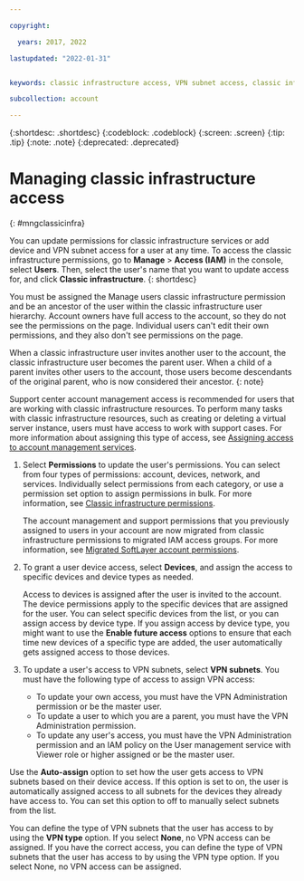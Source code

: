 ```yaml
---

copyright:

  years: 2017, 2022

lastupdated: "2022-01-31"


keywords: classic infrastructure access, VPN subnet access, classic infrastructure permissions, device access

subcollection: account

---
```


{:shortdesc: .shortdesc}
{:codeblock: .codeblock}
{:screen: .screen}
{:tip: .tip}
{:note: .note}
{:deprecated: .deprecated}

# Managing classic infrastructure access
{: #mngclassicinfra}

You can update permissions for classic infrastructure services or add device and VPN subnet access for a user at any time. To access the classic infrastructure permissions, go to **Manage** &gt; **Access (IAM)** in the console, select **Users**. Then, select the user's name that you want to update access for, and click **Classic infrastructure**.
{: shortdesc}

You must be assigned the Manage users classic infrastructure permission and be an ancestor of the user within the classic infrastructure user hierarchy. Account owners have full access to the account, so they do not see the permissions on the page. Individual users can't edit their own permissions, and they also don't see permissions on the page.

When a classic infrastructure user invites another user to the account, the classic infrastructure user becomes the parent user. When a child of a parent invites other users to the account, those users become descendants of the original parent, who is now considered their ancestor.
{: note}

Support center account management access is recommended for users that are working with classic infrastructure resources. To perform many tasks with classic infrastructure resources, such as creating or deleting a virtual server instance, users must have access to work with support cases. For more information about assigning this type of access, see [Assigning access to account management services](/docs/account?topic=account-account-services).

1. Select **Permissions** to update the user's permissions. You can select from four types of permissions: account, devices, network, and services. Individually select permissions from each category, or use a permission set option to assign permissions in bulk. For more information, see [Classic infrastructure permissions](https://cloud.ibm.com/docs/account?topic=account-mngclassicinfra#how-classic-infra-permissions-work).

   The account management and support permissions that you previously assigned to users in your account are now migrated from classic infrastructure permissions to migrated IAM access groups. For more information, see [Migrated SoftLayer account permissions](/docs/account?topic=account-migrated_permissions).

2. To grant a user device access, select **Devices**, and assign the access to specific devices and device types as needed.

   Access to devices is assigned after the user is invited to the account. The device permissions apply to the specific devices that are assigned for the user. You can select specific devices from the list, or you can assign access by device type. If you assign access by device type, you might want to use the **Enable future access** options to ensure that each time new devices of a specific type are added, the user automatically gets assigned access to those devices.

3. To update a user's access to VPN subnets, select **VPN subnets**. You must have the following type of access to assign VPN access:

   * To update your own access, you must have the VPN Administration permission or be the master user.
   * To update a user to which you are a parent, you must have the VPN Administration permission.
   * To update any user's access, you must have the VPN Administration permission and an IAM policy on the User management service with Viewer role or higher assigned or be the master user.


Use the **Auto-assign** option to set how the user gets access to VPN subnets based on their device access. If this option is set to on, the user is automatically assigned access to all subnets for the devices they already have access to. You can set this option to off to manually select subnets from the list.
    
You can define the type of VPN subnets that the user has access to by using the **VPN type** option. If you select **None**, no VPN access can be assigned. If you have the correct access, you can define the type of VPN subnets that the user has access to by using the VPN type option. If you select None, no VPN access can be assigned. 
